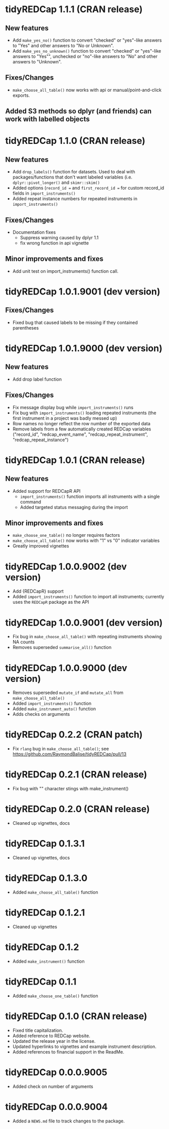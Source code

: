 # tidyREDCap 1.1.1 (CRAN release)

## New features

* Add `make_yes_no()` function to convert "checked" or "yes"-like answers to 
  "Yes" and other answers to "No or Unknown".
* Add `make_yes_no_unknown()` function to convert "checked" or "yes"-like 
  answers to "Yes"", unchecked or "no"-like answers to "No" and other answers to
  "Unknown".
  
## Fixes/Changes
* `make_choose_all_table()` now works with api or manual/point-and-click 
  exports.
## Added S3 methods so dplyr (and friends) can work with labelled objects

# tidyREDCap 1.1.0  (CRAN release)

## New features

* Add `drop_labels()` function for datasets. Used to deal with packages/functions 
  that don't want labeled variables (i.e. `dplyr::pivot_longer()` and `skimr::skim()`
* Added options (`record_id =` and `first_record_id =` for custom record_id fields in `import_instruments()`
* Added repeat instance numbers for repeated instruments in `import_instruments()`

## Fixes/Changes

* Documentation fixes
  + Suppress warning caused by dplyr 1.1
  + fix wrong function in api vignette

## Minor improvements and fixes

* Add unit test on import_instruments() function call.


# tidyREDCap 1.0.1.9001  (dev version)

## Fixes/Changes

* Fixed bug that caused labels to be missing if they contained parentheses

# tidyREDCap 1.0.1.9000  (dev version)

## New features

* Add drop label function

## Fixes/Changes

* Fix message display bug while `import_instruments()` runs
* Fix bug with `import_instruments()` loading repeated instruments (the first instrument in a project was badly messed up)
* Row names no longer reflect the row number of the exported data
* Remove labels from a few automatically created REDCap variables ("record_id", "redcap_event_name", "redcap_repeat_instrument", "redcap_repeat_instance")
  

# tidyREDCap 1.0.1  (CRAN release)

## New features

* Added support for REDCapR API
  - `import_instruments()` function imports all instruments with a single command
  - Added targeted status messaging during the import
  
## Minor improvements and fixes

* `make_choose_one_table()` no longer requires factors
* `make_choose_all_table()` now works with "1" vs "0" indicator variables
* Greatly improved vignettes

# tidyREDCap 1.0.0.9002  (dev version)

* Add {REDCapR} support
* Added `import_instruments()` function to import all instruments; currently uses the `REDCapR` package as the API


# tidyREDCap 1.0.0.9001  (dev version)

* Fix bug in `make_choose_all_table()` with repeating instruments showing NA counts
* Removes superseded `summarise_all()` function

# tidyREDCap 1.0.0.9000  (dev version)

* Removes superseded `mutate_if` and `mutate_all` from `make_choose_all_table()`
* Added `import_instruments()` function
* Added `make_instrument_auto()` function
* Adds checks on arguments

# tidyREDCap 0.2.2  (CRAN patch)

* Fix `rlang` bug in `make_choose_all_table()`; see <https://github.com/RaymondBalise/tidyREDCap/pull/13>

# tidyREDCap 0.2.1  (CRAN release)

* Fix bug with "" character stings with make_instrument()

# tidyREDCap 0.2.0 (CRAN release)

* Cleaned up vignettes, docs

# tidyREDCap 0.1.3.1 

* Cleaned up vignettes, docs

# tidyREDCap 0.1.3.0 

* Added `make_choose_all_table()` function

# tidyREDCap 0.1.2.1 

* Cleaned up vignettes

# tidyREDCap 0.1.2 

* Added `make_instrument()` function

# tidyREDCap 0.1.1

* Added `make_choose_one_table()` function

# tidyREDCap 0.1.0 (CRAN release)

* Fixed title capitalization.
* Added reference to REDCap website.
* Updated the release year in the license.
* Updated hyperlinks to vignettes and example instrument description.
* Added references to financial support in the ReadMe.

# tidyREDCap 0.0.0.9005

* Added check on number of arguments

# tidyREDCap 0.0.0.9004

* Added a `NEWS.md` file to track changes to the package.


